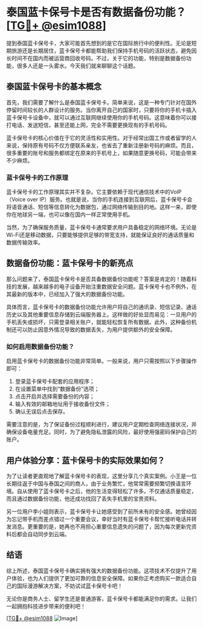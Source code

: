 # 泰国蓝卡保号卡是否有数据备份功能？[[TG💪+ @esim1088](https://t.me/s/esim1088)]

提到泰国蓝卡保号卡，大家可能首先想到的是它在国际旅行中的便利性。无论是短期旅游还是长期居住，蓝卡保号卡都能帮助我们保持手机号码的活跃状态，避免因长时间不在国内而被运营商回收号码。不过，关于它的功能，特别是数据备份功能，很多人还是一头雾水。今天我们就来聊聊这个话题。

## 泰国蓝卡保号卡的基本概念

首先，我们需要了解什么是泰国蓝卡保号卡。简单来说，这是一种专门针对在国外停留时间较长的人群设计的服务。当你离开自己的国家时，只要将你的手机卡插入蓝卡保号卡设备中，就可以通过互联网继续使用你的手机号码。这意味着你可以接打电话、发送短信，甚至还能上网，完全不需要更换现有的手机号码。

蓝卡保号卡的核心价值在于它的灵活性和实用性。对于经常出国工作或者留学的人来说，保持原有号码不仅方便联系亲友，也省去了重新注册新号码的麻烦。而且，很多重要的账号和服务都绑定在原来的手机号上，如果随意更换号码，可能会带来不少麻烦。

### 蓝卡保号卡的工作原理

蓝卡保号卡的工作原理其实并不复杂。它主要依赖于现代通信技术中的VoIP（Voice over IP）服务。也就是说，当你的手机连接到互联网后，蓝卡保号卡会将语音通话、短信等信息转化为数据包，通过网络传输到目的地。这样一来，即使你在地球另一端，也可以像在国内一样正常使用手机。

当然，为了确保服务质量，蓝卡保号卡通常要求用户具备稳定的网络环境。无论是Wi-Fi还是移动数据，只要能够提供足够的带宽支持，就能保证良好的通话质量和数据传输效率。

## 数据备份功能：蓝卡保号卡的新亮点

那么问题来了，泰国蓝卡保号卡是否具备数据备份功能呢？答案是肯定的！随着科技的发展，越来越多的电子设备开始注重数据安全问题。蓝卡保号卡也不例外，在其最新的版本中，已经加入了强大的数据备份功能。

具体而言，蓝卡保号卡的数据备份功能允许用户将自己的通讯录、短信记录、通话历史以及其他重要信息存储到云端服务器上。这样做的好处显而易见：一旦用户的手机丢失或损坏，只需登录相关账户，就能轻松恢复所有数据。此外，这种备份机制还可以防止因意外情况导致的数据丢失，为用户提供额外的安全保障。

### 如何启用数据备份功能？

启用蓝卡保号卡的数据备份功能非常简单。一般来说，用户只需按照以下步骤操作即可：

1. 登录蓝卡保号卡配套的应用程序；
2. 在设置菜单中找到“数据备份”选项；
3. 点击开启并选择需要备份的内容；
4. 输入有效的邮箱地址用于接收备份文件；
5. 确认无误后点击保存。

需要注意的是，为了保证备份过程顺利进行，建议用户定期检查网络连接状况，并确保设备电量充足。同时，为了避免隐私泄露的风险，最好使用强密码保护自己的账户。

## 用户体验分享：蓝卡保号卡的实际效果如何？

为了让读者更直观地了解蓝卡保号卡的表现，这里分享几个真实案例。小王是一位长期往返于中国与泰国之间的商人，由于业务繁忙，他常常需要频繁切换语言环境。自从使用了蓝卡保号卡之后，他的生活变得轻松了许多。不仅通话质量稳定，而且通过数据备份功能，他还成功找回了丢失手机里的宝贵资料。

另一位用户李小姐则表示，蓝卡保号卡让她感受到了前所未有的安全感。她曾经因为忘记带手机而差点错过一个重要会议，幸好当时有蓝卡保号卡帮忙接听电话并转发消息。更重要的是，她再也不用担心重要信息遗失的问题了，因为每次更新完资料后都会自动同步到云端。

## 结语

综上所述，泰国蓝卡保号卡确实拥有强大的数据备份功能。这项技术不仅提升了用户体验，也为人们提供了更加可靠的信息安全保障。如果你正考虑购买一款适合自己的国际漫游解决方案，不妨试试蓝卡保号卡吧！

无论你是商务人士、留学生还是普通游客，蓝卡保号卡都能满足你的需求。让我们一起拥抱科技进步带来的便利吧！

[[TG💪+ @esim1088](https://t.me/s/esim1088) ![Image](https://i.postimg.cc/4NQfJmqS/Snipaste-2025-05-13-00-14-12.png)]